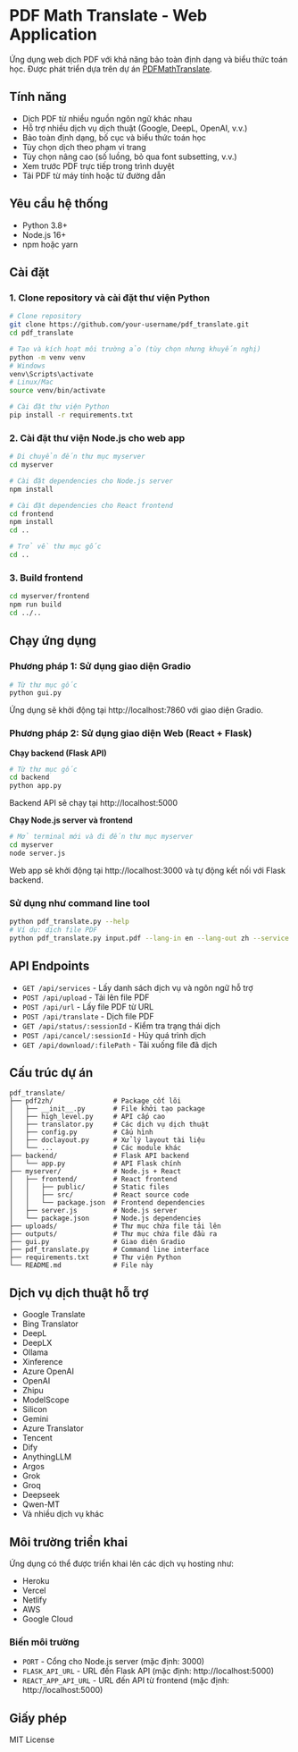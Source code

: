 # PDF Math Translate - Web Application

Ứng dụng web dịch PDF với khả năng bảo toàn định dạng và biểu thức toán học. Được phát triển dựa trên dự án [PDFMathTranslate](https://github.com/Byaidu/PDFMathTranslate).

## Tính năng

- Dịch PDF từ nhiều nguồn ngôn ngữ khác nhau
- Hỗ trợ nhiều dịch vụ dịch thuật (Google, DeepL, OpenAI, v.v.)
- Bảo toàn định dạng, bố cục và biểu thức toán học
- Tùy chọn dịch theo phạm vi trang
- Tùy chọn nâng cao (số luồng, bỏ qua font subsetting, v.v.)
- Xem trước PDF trực tiếp trong trình duyệt
- Tải PDF từ máy tính hoặc từ đường dẫn

## Yêu cầu hệ thống

- Python 3.8+ 
- Node.js 16+
- npm hoặc yarn

## Cài đặt

### 1. Clone repository và cài đặt thư viện Python

```bash
# Clone repository
git clone https://github.com/your-username/pdf_translate.git
cd pdf_translate

# Tạo và kích hoạt môi trường ảo (tùy chọn nhưng khuyến nghị)
python -m venv venv
# Windows
venv\Scripts\activate
# Linux/Mac
source venv/bin/activate

# Cài đặt thư viện Python
pip install -r requirements.txt
```

### 2. Cài đặt thư viện Node.js cho web app

```bash
# Di chuyển đến thư mục myserver
cd myserver

# Cài đặt dependencies cho Node.js server
npm install

# Cài đặt dependencies cho React frontend
cd frontend
npm install
cd ..

# Trở về thư mục gốc
cd ..
```

### 3. Build frontend

```bash
cd myserver/frontend
npm run build
cd ../..
```

## Chạy ứng dụng

### Phương pháp 1: Sử dụng giao diện Gradio

```bash
# Từ thư mục gốc
python gui.py
```
Ứng dụng sẽ khởi động tại http://localhost:7860 với giao diện Gradio.

### Phương pháp 2: Sử dụng giao diện Web (React + Flask)

**Chạy backend (Flask API)**
```bash
# Từ thư mục gốc
cd backend
python app.py
```
Backend API sẽ chạy tại http://localhost:5000

**Chạy Node.js server và frontend**
```bash
# Mở terminal mới và đi đến thư mục myserver
cd myserver
node server.js
```
Web app sẽ khởi động tại http://localhost:3000 và tự động kết nối với Flask backend.

### Sử dụng như command line tool

```bash
python pdf_translate.py --help
# Ví dụ: dịch file PDF
python pdf_translate.py input.pdf --lang-in en --lang-out zh --service google
```

## API Endpoints

- `GET /api/services` - Lấy danh sách dịch vụ và ngôn ngữ hỗ trợ
- `POST /api/upload` - Tải lên file PDF
- `POST /api/url` - Lấy file PDF từ URL
- `POST /api/translate` - Dịch file PDF
- `GET /api/status/:sessionId` - Kiểm tra trạng thái dịch
- `POST /api/cancel/:sessionId` - Hủy quá trình dịch
- `GET /api/download/:filePath` - Tải xuống file đã dịch

## Cấu trúc dự án

```
pdf_translate/
├── pdf2zh/               # Package cốt lõi
│   ├── __init__.py       # File khởi tạo package
│   ├── high_level.py     # API cấp cao
│   ├── translator.py     # Các dịch vụ dịch thuật
│   ├── config.py         # Cấu hình
│   ├── doclayout.py      # Xử lý layout tài liệu
│   └── ...               # Các module khác
├── backend/              # Flask API backend
│   └── app.py            # API Flask chính
├── myserver/             # Node.js + React
│   ├── frontend/         # React frontend
│   │   ├── public/       # Static files
│   │   ├── src/          # React source code
│   │   └── package.json  # Frontend dependencies
│   ├── server.js         # Node.js server 
│   └── package.json      # Node.js dependencies
├── uploads/              # Thư mục chứa file tải lên
├── outputs/              # Thư mục chứa file đầu ra
├── gui.py                # Giao diện Gradio
├── pdf_translate.py      # Command line interface
├── requirements.txt      # Thư viện Python
└── README.md             # File này
```

## Dịch vụ dịch thuật hỗ trợ

- Google Translate
- Bing Translator
- DeepL
- DeepLX
- Ollama
- Xinference
- Azure OpenAI
- OpenAI
- Zhipu
- ModelScope
- Silicon
- Gemini
- Azure Translator
- Tencent
- Dify
- AnythingLLM
- Argos
- Grok
- Groq
- Deepseek
- Qwen-MT
- Và nhiều dịch vụ khác

## Môi trường triển khai

Ứng dụng có thể được triển khai lên các dịch vụ hosting như:

- Heroku
- Vercel
- Netlify
- AWS
- Google Cloud

### Biến môi trường

- `PORT` - Cổng cho Node.js server (mặc định: 3000)
- `FLASK_API_URL` - URL đến Flask API (mặc định: http://localhost:5000)
- `REACT_APP_API_URL` - URL đến API từ frontend (mặc định: http://localhost:5000)

## Giấy phép

MIT License 